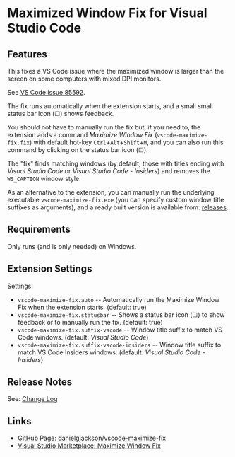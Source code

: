 # Maximized Window Fix for Visual Studio Code

<!-- ![Maximize Window](icon.png) -->

## Features

This fixes a VS Code issue where the maximized window is larger than the screen on some computers with mixed DPI monitors.

See [VS Code issue 85592](https://github.com/microsoft/vscode/issues/85592).

The fix runs automatically when the extension starts, and a small small status bar icon (☐) shows feedback.

You should not have to manually run the fix but, if you need to, the extension adds a command *Maximize Window Fix* (`vscode-maximize-fix.fix`) with default hot-key `Ctrl`+`Alt`+`Shift`+`M`, and you can also run this command by clicking on the status bar icon (☐).

The "fix" finds matching windows (by default, those with titles ending with *Visual Studio Code* or *Visual Studio Code - Insiders*) and removes the `WS_CAPTION` window style.  

<!-- 
TODO: Add a check for `window.titleBarStyle` == `custom`
Please note that this assumes you have `window.titleBarStyle` on the default setting of `custom`; a setting of `native` might be another way to avoid this bug, but do not use with this extension as your windows will be difficult to control without a title bar!
-->

As an alternative to the extension, you can manually run the underlying executable `vscode-maximize-fix.exe` (you can specify custom window title suffixes as arguments), and a ready built version is available from: [releases](https://github.com/danielgjackson/vscode-maximize-fix/releases).


## Requirements

Only runs (and is only needed) on Windows.


## Extension Settings

Settings:

* `vscode-maximize-fix.auto` -- Automatically run the Maximize Window Fix when the extension starts. (default: true)
* `vscode-maximize-fix.statusbar` -- Shows a status bar icon (☐) to show feedback or to manually run the fix. (default: true)
* `vscode-maximize-fix.suffix-vscode` -- Window title suffix to match VS Code windows. (default: *Visual Studio Code*)
* `vscode-maximize-fix.suffix-vscode-insiders` -- Window title suffix to match VS Code Insiders windows. (default: *Visual Studio Code - Insiders*)


## Release Notes

See: [Change Log](CHANGELOG.md)


## Links

* [GitHub Page: danielgjackson/vscode-maximize-fix](https://github.com/danielgjackson/vscode-maximize-fix)
* [Visual Studio Marketplace: Maximize Window Fix](https://marketplace.visualstudio.com/items?itemName=danielgjackson.vscode-maximize-fix)
<!-- vsce package && vsce publish -->
